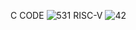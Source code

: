 C CODE
![531](https://github.com/user-attachments/assets/d4bc8eae-68d7-4e6c-9eb9-95c11ce8ad1e)
RISC-V
![42](https://github.com/user-attachments/assets/2d0b8493-90fb-4b72-895f-500695b8ae07)
